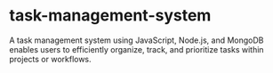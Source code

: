 # task-management-system
A task management system using JavaScript, Node.js, and MongoDB enables users to efficiently organize, track, and prioritize tasks within projects or workflows. 

